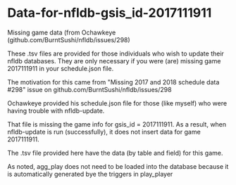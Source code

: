# Data-for-nfldb-gsis_id-2017111911
Missing game data (from Ochawkeye (github.com/BurntSushi/nfldb/issues/298)

These .tsv files are provided for those individuals who wish to update their nfldb databases.
They are only necessary if you were (are) missing game 2017111911 in your schedule.json file.

The motivation for this came from "Missing 2017 and 2018 schedule data #298" issue on github.com/BurntSushi/nfldb/issues/298

Ochawkeye provided his schedule.json file for those (like myself) who were having trouble with nfldb-update.

That file is missing the game info for gsis_id = 2017111911.
As a result, when nfldb-update is run (successfully), it does not insert data for game 2017111911.

The .tsv file provided here have the data (by table and field) for this game.

As noted, agg_play does not need to be loaded into the database because it is automatically generated bye the triggers in play_player
